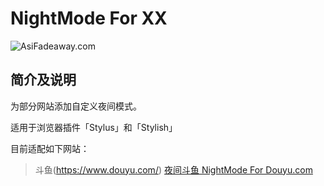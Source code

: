 # NightMode For XX

![AsiFadeaway.com](https://www.asifadeaway.com/imgs/Logo.png)

## 简介及说明

为部分网站添加自定义夜间模式。

适用于浏览器插件「Stylus」和「Stylish」

目前适配如下网站：

> 斗鱼(https://www.douyu.com/) [夜间斗鱼 NightMode For Douyu.com](https://userstyles.org/styles/158117/nightmode-for-douyu-com)
